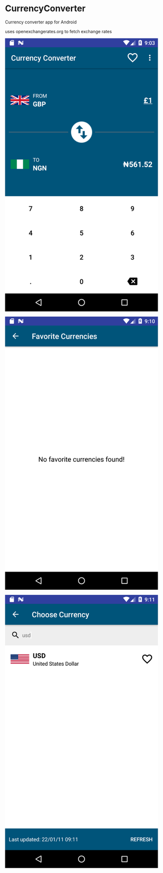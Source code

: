 # CurrencyConverter
 Currency converter app for Android

 uses openexchangerates.org to fetch exchange rates

![Home](https://github.com/anthonioez/CurrencyConverter/blob/main/screenshots/1.png)

![Favorites](https://github.com/anthonioez/CurrencyConverter/blob/main/screenshots/2.png)

![Search](https://github.com/anthonioez/CurrencyConverter/blob/main/screenshots/3.png)
